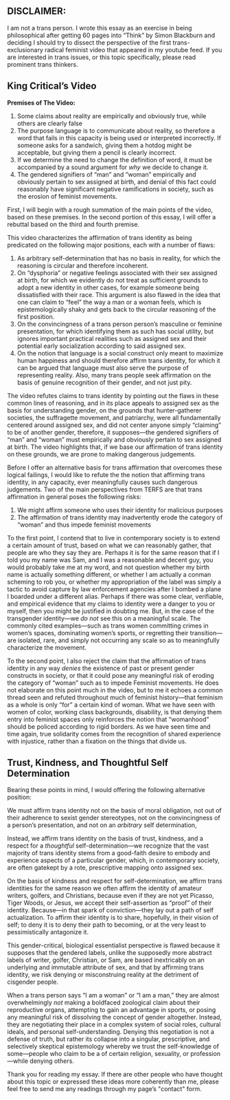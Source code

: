 
## DISCLAIMER:

I am not a trans person. I wrote this essay as an exercise in being philosophical after getting 60 pages into “Think” by Simon Blackburn and deciding I should try to dissect the perspective of the first trans-exclusionary radical feminist video that appeared in my youtube feed. If you are interested in trans issues, or this topic specifically, please read prominent trans thinkers.

## King Critical’s Video

**Premises of The Video:**

1. Some claims about reality are empirically and obviously true, while others are clearly false
2. The purpose language is to communicate about reality, so therefore a word that fails in this capacity is being used or interpreted incorrectly. If someone asks for a sandwich, giving them a hotdog might be acceptable, but giving them a pencil is clearly incorrect.
3. If we determine the need to change the definition of word, it must be accompanied by a sound argument for *why* we decide to change it.
4. The gendered signifiers of “man” and “woman” empirically and obviously pertain to sex assigned at birth, and denial of this fact could reasonably have significant negative ramifications in society, such as the erosion of feminist movements.

First, I will begin with a rough summation of the main points of the video, based on these premises. In the second portion of this essay, I will offer a rebuttal based on the third and fourth premise.

 This video characterizes the affirmation of trans identity as being predicated on the following major positions, each with a number of flaws:

1. As arbitrary self-determination that has no basis in reality, for which the reasoning is circular and therefore incoherent.
2. On “dysphoria” or negative feelings associated with their sex assigned at birth, for which we evidently do not treat as sufficient grounds to adopt a new identity in other cases, for example someone being dissatisfied with their race. This argument is also flawed in the idea that one can claim to “feel” the way a man or a woman feels, which is epistemologically shaky and gets back to the circular reasoning of the first position.
3. On the convincingness of a trans person person’s masculine or feminine presentation, for which identifying them as such has social utility, but ignores important practical realities such as assigned sex and their potential early socialization according to said assigned sex. 
4. On the notion that language is a social construct only meant to maximize human happiness and should therefore affirm trans identity, for which it can be argued that language must also serve the purpose of representing reality. Also, many trans people seek affirmation on the basis of genuine recognition of their gender, and not just pity.

The video refutes claims to trans identity by pointing out the flaws in these common lines of reasoning, and in its place appeals to assigned sex as the basis for understanding gender, on the grounds that hunter-gatherer societies, the suffragette movement, and patriarchy, were all fundamentally centered around assigned sex, and did not center anyone simply “claiming” to be of another gender, therefore, it supposes—the gendered signifiers of “man” and “woman” must empirically and obviously pertain to sex assigned at birth. The video highlights that, if we base our affirmation of trans identity on these grounds, we are prone to making dangerous judgements. 

Before I offer an alternative basis for trans affirmation that overcomes these logical failings, I would like to refute the the notion that affirming trans identity, in any capacity, ever meaningfully causes such dangerous judgements. Two of the main perspectives from TERFS are that trans affirmation in general poses the following risks:

1. We might affirm someone who uses their identity for malicious purposes
2. The affirmation of trans identity may inadvertently erode the category of “woman” and thus impede feminist movements

To the first point, I contend that to live in contemporary society is to extend a certain amount of trust, based on what we can reasonably gather, that people are who they say they are. Perhaps it is for the same reason that if I told you my name was Sam, and I was a reasonable and decent guy, you would probably take me at my word, and not question whether my birth name is actually something different, or whether I am actually a conman scheming to rob you, or whether my appropriation of the label was simply a tactic to avoid capture by law enforcement agencies after I bombed a plane I boarded under a different alias. Perhaps if there was some clear, verifiable, and empirical evidence that my claims to identity were a danger to you or myself, then you might be justified in doubting me. But, in the case of the transgender identity—we *do not* see this on a meaningful scale. The commonly cited examples—such as trans women committing crimes in women’s spaces, dominating women’s sports, or regretting their transition—are isolated, rare, and simply not occurring any scale so as to meaningfully characterize the movement. 

To the second point, I also reject the claim that the affirmation of trans identity in any way *denies* the existence of past or present gender constructs in society, or that it could pose any meaningful risk of eroding the category of “woman” such as to impede Feminist movements. He does not elaborate on this point much in the video, but to me it echoes a common thread seen and refuted throughout much of feminist history—that feminism as a whole is only “for” a certain kind of woman. What we have seen with women of color, working class backgrounds, disability, is that denying them entry into feminist spaces only reinforces the notion that “womanhood” should be policed according to rigid borders. As we have seen time and time again, true solidarity comes from the recognition of shared experience with injustice, rather than a fixation on the things that divide us.

## Trust, Kindness, and Thoughtful Self Determination

Bearing these points in mind, I would offering the following alternative position:

We must affirm trans identity not on the basis of moral obligation, not out of their adherence to sexist gender stereotypes, not on the convincingness of a person’s presentation, and not on an *arbitrary* self determination, 

Instead, we affirm trans identity on the basis of trust, kindness, and a respect for a *thoughtful* self-determination—we recognize that the vast majority of trans identity stems from a good-faith desire to embody and experience aspects of a particular gender, which, in contemporary society, are often gatekept by a rote, prescriptive mapping onto assigned sex.

On the basis of kindness and respect for self-determination, we affirm trans identities for the same reason we often affirm the identity of amateur writers, golfers, and Christians, because even if they are not yet Picasso, Tiger Woods, or Jesus, we accept their self-assertion as “proof” of their identity. Because—in that spark of conviction—they lay out a path of self actualization. To affirm their identity is to share, hopefully, in their vision of self; to deny it is to deny their path to becoming, or at the very least to pessimistically antagonize it.

This gender-critical, biological essentialist perspective is flawed because it supposes that the gendered labels, unlike the supposedly more abstract labels of writer, golfer, Christian, or Sam, are based inextricably on an underlying and immutable attribute of sex, and that by affirming trans identity, we risk denying or misconstruing reality at the detriment of cisgender people.

When a trans person says “I am a woman” or “I am a man,” they are almost overwhelmingly *not* making a boldfaced zoological claim about their reproductive organs, attempting to gain an advantage in sports, or posing any meaningful risk of dissolving the concept of gender altogether. Instead, they are negotiating their place in a complex system of social roles, cultural ideals, and personal self-understanding. Denying this negotiation is not a defense of truth, but rather its collapse into a singular, prescriptive, and selectively skeptical epistemology whereby we trust the self-knowledge of some—people who claim to be a of certain religion, sexuality, or profession—while denying others. 

Thank you for reading my essay. If there are other people who have thought about this topic or expressed these ideas more coherently than me, please feel free to send me any readings through my page’s "contact" form.